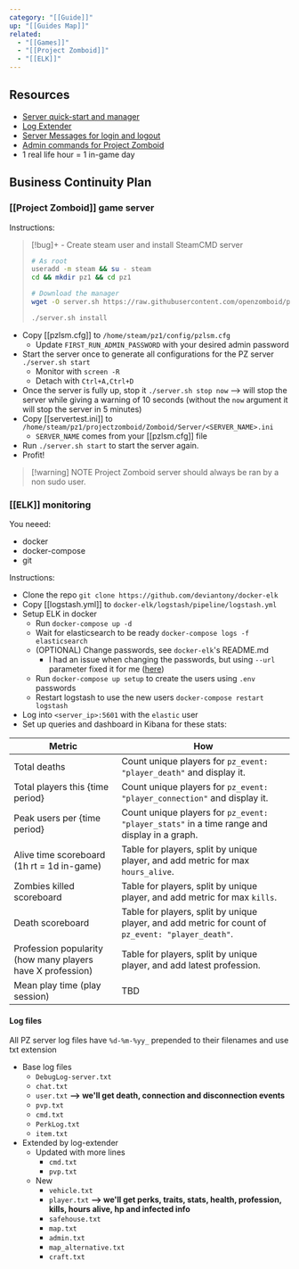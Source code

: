 ```yaml
---
category: "[[Guide]]"
up: "[[Guides Map]]"
related:
  - "[[Games]]"
  - "[[Project Zomboid]]"
  - "[[ELK]]"
---
```

## Resources
- [Server quick-start and manager](https://github.com/openzomboid/pzlsm)
- [Log Extender](https://github.com/openzomboid/log-extender)
- [Server Messages for login and logout](https://steamcommunity.com/sharedfiles/filedetails/?id=2759895539)
- [Admin commands for Project Zomboid](https://help.akliz.net/docs/admin-commands-for-project-zomboid)
- 1 real life hour = 1 in-game day
## Business Continuity Plan
### [[Project Zomboid]] game server
Instructions:

> [!bug]+ - Create steam user and install SteamCMD server
> 
> ```bash
> # As root
> useradd -m steam && su - steam
> cd && mkdir pz1 && cd pz1
> 
> # Download the manager
> wget -O server.sh https://raw.githubusercontent.com/openzomboid/pzlsm/master/server.sh && chmod +x server.sh
> 
> ./server.sh install
> ```

- Copy [[pzlsm.cfg]] to `/home/steam/pz1/config/pzlsm.cfg`
	- Update `FIRST_RUN_ADMIN_PASSWORD` with your desired admin password
- Start the server once to generate all configurations for the PZ server `./server.sh start`
	- Monitor with `screen -R`
	- Detach with `Ctrl+A,Ctrl+D`
- Once the server is fully up, stop it `./server.sh stop now` --> will stop the server while giving a warning of 10 seconds (without the `now` argument it will stop the server in 5 minutes)
- Copy  [[servertest.ini]] to `/home/steam/pz1/projectzomboid/Zomboid/Server/<SERVER_NAME>.ini`
	- `SERVER_NAME` comes from your [[pzlsm.cfg]] file
- Run `./server.sh start` to start the server again.
- Profit!

> [!warning] NOTE
> Project Zomboid server should always be ran by a non sudo user.
### [[ELK]] monitoring
You neeed:
- docker
- docker-compose
- git

Instructions:
-  Clone the repo `git clone https://github.com/deviantony/docker-elk`
-  Copy [[logstash.yml]] to `docker-elk/logstash/pipeline/logstash.yml`
- Setup ELK in docker
	- Run `docker-compose up -d`
	-  Wait for elasticsearch to be ready `docker-compose logs -f elasticsearch`
	- (OPTIONAL) Change passwords, see `docker-elk`'s README.md
		- I had an issue when changing the passwords, but using `--url` parameter fixed it for me ([here](https://github.com/deviantony/docker-elk/issues/956#issue-2094478592)) 
	- Run `docker-compose up setup` to create the users using `.env` passwords
	- Restart logstash to use the new users `docker-compose restart logstash`
- Log into `<server_ip>:5601` with the `elastic` user
- Set up queries and dashboard in Kibana for these stats:

| Metric | How |
| ---- | ---- |
| Total deaths | Count unique players for `pz_event: "player_death"` and display it. |
| Total players this {time period} | Count unique players for `pz_event: "player_connection"` and display it. |
| Peak users per {time period} | Count unique players for `pz_event: "player_stats"` in a time range and display in a graph. |
| Alive time scoreboard (1h rt = 1d in-game) | Table for players, split by unique player, and add metric for max `hours_alive`. |
| Zombies killed scoreboard | Table for players, split by unique player, and add metric for max `kills`. |
| Death scoreboard | Table for players, split by unique player, and add metric for count of `pz_event: "player_death"`. |
| Profession popularity (how many players have X profession) | Table for players, split by unique player, and add latest profession. |
| Mean play time (play session) | TBD |
#### Log files
All PZ server log files have `%d-%m-%yy_` prepended to their filenames and use txt extension
- Base log files
	- `DebugLog-server.txt`
	- `chat.txt`
	- `user.txt` **--> we'll get death, connection and disconnection events**
	- `pvp.txt`
	- `cmd.txt`
	- `PerkLog.txt`
	- `item.txt`
-  Extended by log-extender
	- Updated with more lines
		- `cmd.txt`
		- `pvp.txt`
	- New
		- `vehicle.txt`
		- `player.txt` **--> we'll get perks, traits, stats, health, profession, kills, hours alive, hp and infected info**
		- `safehouse.txt`
		- `map.txt`
		- `admin.txt`
		- `map_alternative.txt`
		- `craft.txt`
